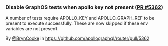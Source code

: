 ### Disable GraphOS tests when apollo key not present ([PR #5362](https://github.com/apollographql/router/pull/5362))

A number of tests require APOLLO_KEY and APOLLO_GRAPH_REF to be present to execute successfully.
These are now skipped if these env variables are not present.

By [@BrynCooke](https://github.com/BrynCooke) in https://github.com/apollographql/router/pull/5362

